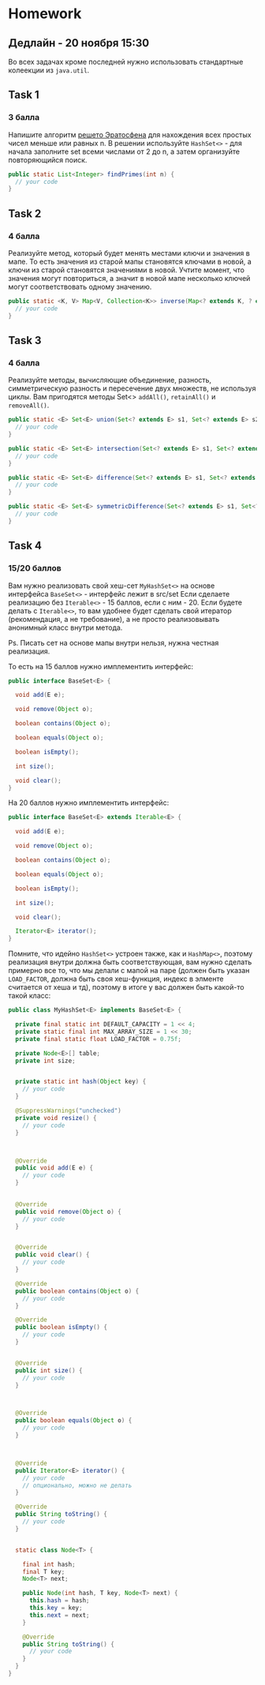 # Homework 
## Дедлайн - 20 ноября 15:30
Во всех задачах кроме последней нужно использовать стандартные колеекции из `java.util`.

## Task 1
### 3 балла
Напишите алгоритм [решето Эратосфена](https://ru.wikipedia.org/wiki/Решето_Эратосфена) для нахождения всех простых чисел меньше или равных n. В решении используйте `HashSet<>` - для начала заполните set всеми числами от 2 до n, а затем организуйте повторяющийся поиск.
```java
public static List<Integer> findPrimes(int n) {
  // your code
}
```

## Task 2
### 4 балла
Реализуйте метод, который будет менять местами ключи и значения в мапе. То есть значения из старой мапы становятся ключами в новой, а ключи из старой становятся значениями в новой. Учтите момент, что значения могут повториться, а значит в новой мапе несколько ключей могут соответствовать одному значению.
```java
public static <K, V> Map<V, Collection<K>> inverse(Map<? extends K, ? extends V> map){
  // your code
}
```

## Task 3
### 4 балла
Реализуйте методы, вычисляющие объединение, разность, симметрическую разность и пересечение двух множеств, не используя циклы. Вам пригодятся методы Set<> `addAll()`, `retainAll()` и `removeAll()`.
```java
public static <E> Set<E> union(Set<? extends E> s1, Set<? extends E> s2) {
  // your code
}

public static <E> Set<E> intersection(Set<? extends E> s1, Set<? extends E> s2) {
  // your code
}

public static <E> Set<E> difference(Set<? extends E> s1, Set<? extends E> s2) {
  // your code
}

public static <E> Set<E> symmetricDifference(Set<? extends E> s1, Set<? extends E> s2) {
  // your code
}

```

## Task 4
### 15/20 баллов
Вам нужно реализовать свой хеш-сет `MyHashSet<>` на основе интерфейса `BaseSet<>` - интерфейс лежит в src/set
Если сделаете реализацию без `Iterable<>` - 15 баллов, если с ним - 20. Если будете делать с `Iterable<>`, то вам удобнее будет сделать свой итератор (рекомендация, а не требование), а не просто реализовывать анонимный класс внутри метода.

Ps. Писать сет на основе мапы внутри нельзя, нужна честная реализация. 

То есть на 15 баллов нужно имплементить интерфейс:
```java
public interface BaseSet<E> {

  void add(E e);

  void remove(Object o);

  boolean contains(Object o);

  boolean equals(Object o);

  boolean isEmpty();

  int size();

  void clear();
}
```

На 20 баллов нужно имплементить интерфейс:
```java
public interface BaseSet<E> extends Iterable<E> {

  void add(E e);

  void remove(Object o);

  boolean contains(Object o);

  boolean equals(Object o);

  boolean isEmpty();

  int size();

  void clear();

  Iterator<E> iterator();
}
```
Помните, что идейно `HashSet<>` устроен также, как и `HashMap<>`, поэтому реализация внутри должна быть соответствующая, вам нужно сделать примерно все то, что мы делали с мапой на паре (должен быть указан `LOAD_FACTOR`, должна быть своя хеш-функция, индекс в элменте считается от хеша и тд), поэтому в итоге у вас должен быть какой-то такой класс:
```java
public class MyHashSet<E> implements BaseSet<E> {

  private final static int DEFAULT_CAPACITY = 1 << 4;
  private static final int MAX_ARRAY_SIZE = 1 << 30;
  private final static float LOAD_FACTOR = 0.75f;

  private Node<E>[] table;
  private int size;


  private static int hash(Object key) {
    // your code
  }

  @SuppressWarnings("unchecked")
  private void resize() {
    // your code
  }



  @Override
  public void add(E e) {
    // your code
  }

  
  @Override
  public void remove(Object o) {
    // your code
  }


  @Override
  public void clear() {
    // your code
  }

  @Override
  public boolean contains(Object o) {
    // your code
  }

  @Override
  public boolean isEmpty() {
    // your code
  }


  @Override
  public int size() {
    // your code
  }



  @Override
  public boolean equals(Object o) {
    // your code
  }



  @Override
  public Iterator<E> iterator() {
    // your code
    // опционально, можно не делать
  }

  @Override
  public String toString() {
    // your code
  }


  static class Node<T> {

    final int hash;
    final T key;
    Node<T> next;

    public Node(int hash, T key, Node<T> next) {
      this.hash = hash;
      this.key = key;
      this.next = next;
    }

    @Override
    public String toString() {
      // your code
    }
  }
}
```
